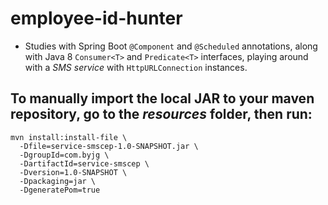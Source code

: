 # employee-id-hunter

  - Studies with Spring Boot ```@Component``` and ```@Scheduled``` annotations, along with Java 8 ```Consumer<T>``` and ```Predicate<T>``` interfaces, playing around with a _SMS service_ with ```HttpURLConnection``` instances.
  
  ## To manually import the local JAR to your maven repository, go to the _resources_ folder, then run:
  
  ```
  mvn install:install-file \
  	-Dfile=service-smscep-1.0-SNAPSHOT.jar \
  	-DgroupId=com.byjg \
  	-DartifactId=service-smscep \
  	-Dversion=1.0-SNAPSHOT \
  	-Dpackaging=jar \
  	-DgeneratePom=true
  ```
